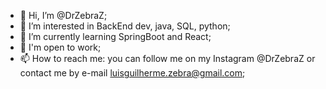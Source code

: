 - 👋 Hi, I’m @DrZebraZ;
- 👀 I’m interested in BackEnd dev, java, SQL, python;
- 🌱 I’m currently learning SpringBoot and React;
- 💞️ I'm open to work;
- 📫 How to reach me: you can follow me on my Instagram @DrZebraZ or contact me by e-mail luisguilherme.zebra@gmail.com;

<!---
DrZebraZ/DrZebraZ is a ✨ special ✨ repository because its `README.md` (this file) appears on your GitHub profile.
You can click the Preview link to take a look at your changes.
--->
